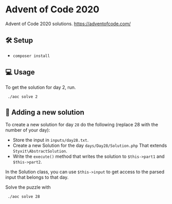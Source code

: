 # Advent of Code 2020
Advent of Code 2020 solutions. https://adventofcode.com/

## 🛠 Setup
- `composer install`

## 💻 Usage
To get the solution for day 2, run.
```
 ./aoc solve 2
```


## 👷 Adding a new solution
To create a new solution for day `28` do the following (replace 28 with the number of your day):
- Store the input in `inputs/day28.txt`.
- Create a new Solution for the day `days/Day28/Solution.php` That extends `Styxit\AbstractSolution`.
- Write the `execute()` method that writes the solution to `$this->part1` and `$this->part2`.

In the Solution class, you can use `$this->input` to get access to the parsed input that belongs to that day.

Solve the puzzle with
```
 ./aoc solve 28
```